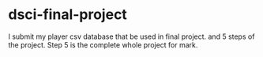# dsci-final-project
I submit my player csv database that be used in final project. and 5 steps of the project.
Step 5 is the complete whole project for mark.
